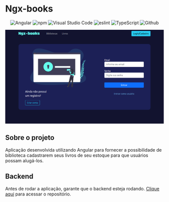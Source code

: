 # Ngx-books

<div align="center">
  <img src="https://aleen42.github.io/badges/src/angular.svg" alt="Angular" />
  <img src="https://aleen42.github.io/badges/src/npm.svg" alt="npm" />
  <img src="https://aleen42.github.io/badges/src/visual_studio_code.svg" alt="Visual Studio Code" />
  <img src="https://aleen42.github.io/badges/src/eslint.svg" alt="eslint" />
  <img src="https://aleen42.github.io/badges/src/typescript.svg" alt="TypeScript" />
  <img src="https://aleen42.github.io/badges/src/github.svg" alt="Github" />
</div>

![](.github/login-page.png)

## Sobre o projeto

Aplicação desenvolvida utilizando Angular para fornecer a possibilidade de biblioteca cadastrarem seus livros de seu estoque para que usuários possam alugá-los.

## Backend

Antes de rodar a aplicação, garante que o backend esteja rodando. [Clique aqui](https://github.com/vitorsemidio-dev/next-lib-server) para acessar o repositório.
